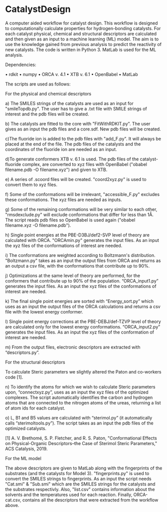 # CatalystDesign
A computer aided workflow for catalyst design.
This workflow is designed to computationally calculate properties for hydrogen-bonding catalysts. For each catalyst physical, chemical and structural descriptors are calculated and then given as an input to a machine learning (ML) model. The aim is to use the knowledge gained from previous analysis to predict the reactivity of new catalysts. The code is written in Python 3. MatLab is used for the ML analysis.

Dependencies:

• rdkit • numpy • ORCA v. 4.1 • XTB v. 6.1 • OpenBabel • MatLab

The scripts are used as follows:

For the physical and chemical descriptors

a) The SMILES strings of the catalysts are used as an input for "smileTopdb.py". The user has to give a .txt file with SMILE strings of interest and the pdb files will be created.

b) The catalysts are fitted to the core with "FitWithRDKIT.py". The user gives as an input the pdb files and a core.sdf. New pdb files will be created.

c)The fluoride ion is added to the pdb files with "add_F.py". It will always be placed at the end of the file. The pdb files of the catalysts and the coordinates of the fluoride ion are needed as an input.

d)To generate conformers XTB v. 6.1 is used. The pdb files of the catalyst-fluoride complex, are converted to xyz files with OpenBabel ("obabel filename.pdb -O filename.xyz") and given to XTB.

e) A series of .scoord files will be created. "coord2xyz.py" is used to convert them to xyz files.

f) Some of the conformations will be irrelevant, "accessible_F.py" excludes these conformations. The xyz files are needed as inputs.

g) Some of the remaining conformations will be very similar to each other, "rmsdexclude.py" will exclude conformations that differ for less than 1Å. The script reads pdb files so OpenBabel is used again ("obabel filename.xyz -O filename.pdb").

h) Single point energies at the PBE-D3BJ/def2-SVP level of theory are calculated with ORCA. "ORCAmin.py" generates the input files. As an input the xyz files of the conformations of interest are needed.

i) The conformations are weighted according to Boltzmann's distribution. "Boltzmann.py" takes as an input the output files from ORCA and returns as an output a csv file, with the conformations that contribute up to 90%.

j) Optimizations at the same level of theory are performed, for the conformers that contribute up to 90% of the population. “ORCA_input1.py” generates the input files. As an input the xyz files of the conformations of interest are needed.

k) The final single point energies are sorted with “Energy_sort.py” which uses as an input the output files of the ORCA calculations and returns a csv file with the lowest energy conformer.

l) Single point energy corrections at the PBE-DEBJ/def-TZVP level of theory are calculated only for the lowest energy conformations. “ORCA_input2.py” generates the input files. As an input the xyz files of the conformation of interest are needed.

m) From the output files, electronic descriptors are extracted with “descriptors.py”.

For the structural descriptors

To calculate Steric parameters we slightly altered the Paton and co-workers code [1].

n) To identify the atoms for which we wish to calculate Steric parameters upon, “connectxyz.py”, uses as an input the xyz files of the optimized complexes. The script automatically identifies the carbon and hydrogen atoms that are connected to the nitrogen atoms of the ureas, returning a list of atom ids for each catalyst.

o) L, B1 and B5 values are calculated with “sterimol.py” (it automatically calls “sterimoltools.py”). The script takes as an input the pdb files of the optimized catalysts.


[1]	A. V. Brethomé, S. P. Fletcher, and R. S. Paton, "Conformational Effects on Physical-Organic Descriptors–the Case of Sterimol Steric Parameters," ACS Catalysis, 2019.

For the ML model

The above descriptors are given to MatLab along with the fingerprints of the substrates (and the catalysts for Model 3). "fingerprints.py" is used to convert the SMILES strings to fingerprints. As an input the script needs "Cat.smi" & "Sub.smi" which are the SMILES strings for the catalysts and the substrates respectivly. Also, "list.csv" contains information about the solvents and the temperatures used for each reaction. Finally, ORCA-cat.csv, contains all the descriptors that were extracted from the workflow above.
